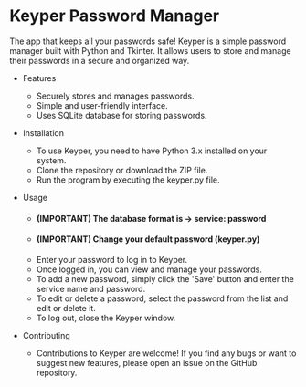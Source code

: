 # Keyper Password Manager
The app that keeps all your passwords safe! Keyper is a simple password manager built with Python and Tkinter. It allows users to store and manage their passwords in a secure and organized way.

  * Features
    * Securely stores and manages passwords.
    * Simple and user-friendly interface.
    * Uses SQLite database for storing passwords.

  * Installation
    * To use Keyper, you need to have Python 3.x installed on your system.
    * Clone the repository or download the ZIP file.
    * Run the program by executing the keyper.py file.

  * Usage
    *  #### (IMPORTANT) The database format is -> service: password
    *  #### (IMPORTANT) Change your default password (keyper.py)
    *  Enter your password to log in to Keyper.
    *  Once logged in, you can view and manage your passwords.
    *  To add a new password, simply click the 'Save' button and enter the service name and password.
    *  To edit or delete a password, select the password from the list and edit or delete it.
    *  To log out, close the Keyper window.

  * Contributing
    * Contributions to Keyper are welcome! If you find any bugs or want to suggest new features, please open an issue on the GitHub repository.
